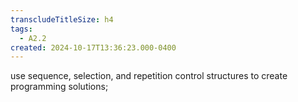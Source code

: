 ```yaml
---
transcludeTitleSize: h4
tags:
  - A2.2
created: 2024-10-17T13:36:23.000-0400
---
```

use sequence, selection, and repetition control structures to create programming solutions;
